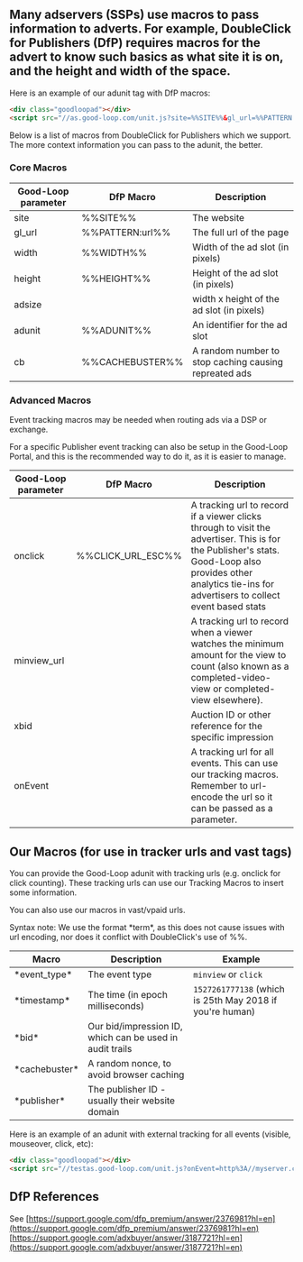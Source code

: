 ## Many adservers (SSPs) use macros to pass information to adverts. For example, DoubleClick for Publishers (DfP) requires macros for the advert to know such basics as what site it is on, and the height and width of the space.

Here is an example of our adunit tag with DfP macros:

```html
<div class="goodloopad"></div>
<script src="//as.good-loop.com/unit.js?site=%%SITE%%&gl_url=%%PATTERN:url%%&width=%%WIDTH%%&height=%%HEIGHT%%&adunit=%%ADUNIT%%&cb=%%CACHEBUSTER%%&onclick=%%CLICK_URL_ESC%%"></script>
```

Below is a list of macros from DoubleClick for Publishers which we support. The more context information you can pass to the adunit, the better.

### Core Macros

| Good-Loop parameter | DfP Macro       | Description                                           |
| ------------------- | --------------- | ----------------------------------------------------- |
| site                | %%SITE%%        | The website                                           |
| gl_url              | %%PATTERN:url%% | The full url of the page                              |
| width               | %%WIDTH%%       | Width of the ad slot (in pixels)                      |
| height              | %%HEIGHT%%      | Height of the ad slot (in pixels)                     |
| adsize              |                 | width x height of the ad slot (in pixels)             |
| adunit              | %%ADUNIT%%      | An identifier for the ad slot                         |
| cb                  | %%CACHEBUSTER%% | A random number to stop caching causing repreated ads |

### Advanced Macros

Event tracking macros may be needed when routing ads via a DSP or exchange.

For a specific Publisher event tracking can also be setup in the Good-Loop Portal, and this is the recommended
way to do it, as it is easier to manage.

| Good-Loop parameter | DfP Macro         | Description                                                                                                                                                                                                  |
| ------------------- | ----------------- | ------------------------------------------------------------------------------------------------------------------------------------------------------------------------------------------------------------ |
| onclick             | %%CLICK_URL_ESC%% | A tracking url to record if a viewer clicks through to visit the advertiser. This is for the Publisher's stats. Good-Loop also provides other analytics tie-ins for advertisers to collect event based stats |
| minview_url         |                   | A tracking url to record when a viewer watches the minimum amount for the view to count (also known as a completed-video-view or completed-view elsewhere).                                                  |
| xbid                |                   | Auction ID or other reference for the specific impression                                                                                                                                                    |
| onEvent             |                   | A tracking url for all events. This can use our tracking macros. Remember to url-encode the url so it can be passed as a parameter.                                                                          |

## Our Macros (for use in tracker urls and vast tags)

You can provide the Good-Loop adunit with tracking urls (e.g. onclick for click counting).
These tracking urls can use our Tracking Macros to insert some information.

You can also use our macros in vast/vpaid urls.

Syntax note: We use the format \*term\*, as this does not cause issues with url encoding, nor does it conflict with DoubleClick's use of %%.

| Macro           | Description                                              | Example                                                             |
| --------------- | -------------------------------------------------------- | ------------------------------------------------------------------- |
| \*event_type\*  | The event type                                           | <code>minview</code> or <code>click</code>                          |
| \*timestamp\*   | The time (in epoch milliseconds)                         | <code>1527261777138</code> (which is 25th May 2018 if you're human) |
| \*bid\*         | Our bid/impression ID, which can be used in audit trails |                                                                     |
| \*cachebuster\* | A random nonce, to avoid browser caching                 |                                                                     |
| \*publisher\*   | The publisher ID - usually their website domain          |                                                                     |

Here is an example of an adunit with external tracking for all events (visible, mouseover, click, etc):

```html
<div class="goodloopad"></div>
<script src="//testas.good-loop.com/unit.js?onEvent=http%3A//myserver.com/click-counter%3Fevent%3D*event_type*"></script>
```

## DfP References

See [https://support.google.com/dfp_premium/answer/2376981?hl=en](https://support.google.com/dfp_premium/answer/2376981?hl=en)
[https://support.google.com/adxbuyer/answer/3187721?hl=en](https://support.google.com/adxbuyer/answer/3187721?hl=en)
